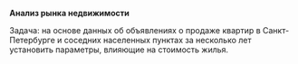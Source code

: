 **Анализ рынка недвижимости** 

Задача: на основе данных об объявлениях о продаже квартир в Санкт-Петербурге и соседних населенных пунктах за несколько лет  установить параметры, влияющие на стоимость жилья.
